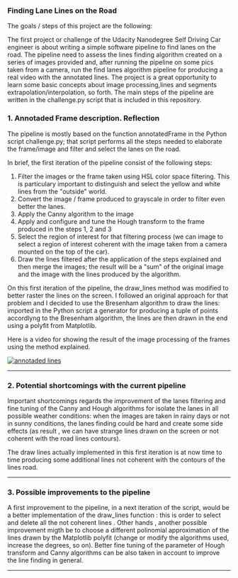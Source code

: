 
### **Finding Lane Lines on the Road**

The goals / steps of this project are the following:

The first project or challenge of the Udacity Nanodegree Self Driving Car engineer is about  writing a simple
software pipeline to find lanes on the road. The pipeline need to assess the lines finding algorithm created on a series of images provided and, after running the pipeline on some pics taken from a camera, run the find lanes algorithm pipeline for producing a real video with the annotated lines. The project is a great opportunity to learn some basic concepts about image processing,lines and segments extrapolation/interpolation, so forth. The main steps of the pipeline are written in the challenge.py script that is included in this repository.

### 1. Annotaded Frame description. Reflection

The pipeline is mostly based on the function annotatedFrame in the Python script challenge.py;
that script performs all the steps needed to elaborate the frame/image and filter and select
the lanes on the road.

In brief, the first  iteration  of the pipeline consist of the following steps:

1. Filter the images or the frame taken using HSL color space filtering. This is particulary important
   to distinguish and select the yellow and white lines from the "outside" world.
2.  Convert the image / frame produced to grayscale in order to filter even better the lanes.
3.  Apply the Canny algorithm to the image
4.  Apply and configure and tune  the Hough transform to the frame produced in the steps 1, 2 and 3
5.  Select the region of interest for that filtering process (we can image to select a region of interest
   coherent with the image taken from a camera mounted on the top of the car).
6.  Draw the lines filtered after the application of the steps explained and then merge the images; the result will be a "sum" of the original image and the image with the lines produced by the algorithm.

On this first iteration of the pipeline, the draw_lines method was modified to better raster the lines on
the screen. I followed an original approach for that problem and I decided to use the Bresenham algorithm to
draw the lines:  imported in the Python script a generator for producing a tuple of
points accordlyng to the Bresenham algorithm, the lines are then drawn in the end using a polyfit from Matplotlib.

Here is a video for showing the result of the image processing of the frames using the method explained. 

[![annotaded lines](https://img.youtube.com/vi/Mtemx1gzUhk/hqdefault.jpg)](https://youtu.be/Mtemx1gzUhk)

---

### 2. Potential shortcomings with the current pipeline

Important shortcomings regards the improvement of the lanes filtering and fine tuning of the
Canny and Hough algorithms for isolate the lanes in all possible weather conditions:
when the images are taken in rainy days or not in sunny conditions, the lanes finding could
be hard and create some side effects (as result , we can have strange lines drawn on the screen
or not coherent with the road lines contours).

The draw lines actually implemented in this first iteration is at now  time to time
producing some additional lines not coherent with the contours of the lines road.

---

### 3. Possible improvements to the pipeline

A first improvement  to the pipeline, in a next iteration of the script,  would be a better implementation of the draw_lines function : this is order to select and delete all the not coherent lines . Other hands , another possible 
improvement migth be to choose a different polinomial approximation of the lines drawn by the Matplotlib polyfit (change or modify the algorithms used, increase the degrees, so on). Better fine tuning of the parameter of Hough transform and Canny algorithms can be also taken in account to improve the line finding in general. 

---
